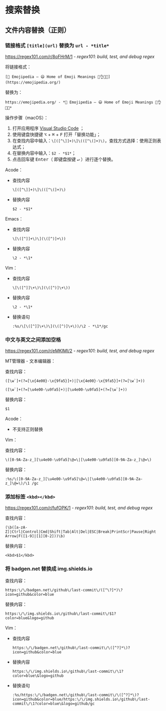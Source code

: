 # 搜索替换

## 文件内容替换（正则）

### 链接格式 `[title](url)` 替换为 `url - *title*`

https://regex101.com/r/8oFHrM/1 - *regex101: build, test, and debug regex*

将链接格式：

`[📙 Emojipedia — 😃 Home of Emoji Meanings 💁👌🎍😍](https://emojipedia.org/)`

替换为：

`https://emojipedia.org/ - *📙 Emojipedia — 😃 Home of Emoji Meanings 💁👌🎍😍*`

操作步骤（macOS）：

1. 打开应用程序 [Visual Studio Code](os/tools/visual-studio-code.md) ；
2. 使用键盘快捷键 <kbd>⌥</kbd> + <kbd>⌘</kbd> + <kbd>F</kbd> 打开「替换功能」；
3. 在查找内容中输入：`\[([^\]]+)\]\(([^\(]+)\)`，查找方式选择：使用正则表达式；
4. 在替换内容中输入：`$2 - *$1*`；
5. 点击回车键 <kbd>Enter</kbd>（ 即键盘按键 <kbd>↵</kbd> ）进行逐个替换。

Acode：

- 查找内容

    ```regex
    \[([^\]]+)\]\(([^\(]+)\)
    ```

- 替换内容

    ```regex
    $2 - *$1*
    ```

Emacs：

- 查找内容

    ```regex
    \[\([^]]+\)\](\([^)]+\))
    ```

- 替换内容

    ```regex
    \2 - *\1*
    ```

Vim：

- 查找内容

    ```regex
    \[\([^]]\+\)\](\([^)]\+\))
    ```

- 替换内容

    ```regex
    \2 - *\1*
    ```

- 替换语句

    ```regex
    :%s/\[\([^]]\+\)\](\([^)]\+\))/\2 - *\1*/gc
    ```

### 中文与英文之间添加空格

https://regex101.com/r/eMKIMI/2 - *regex101: build, test, and debug regex*

MT管理器 - 文本编辑器：

查找内容：

```regex
([\w`]+(?=[\x{4e00}-\x{9fa5}]+)|[\x{4e00}-\x{9fa5}]+(?=[\w`]+))
```

```regex
([\w`]+(?=[\u4e00-\u9fa5]+)|[\u4e00-\u9fa5]+(?=[\w`]+))
```

替换内容：

```regex
$1 
```

Acode：

- 不支持正则替换

Vim：

查找内容：

```regex
\([0-9A-Za-z_][\u4e00-\u9fa5]\@=\|[\u4e00-\u9fa5][0-9A-Za-z_]\@=\)
```

替换内容：

```vim
:%s/\([0-9A-Za-z_][\u4e00-\u9fa5]\@=\|[\u4e00-\u9fa5][0-9A-Za-z_]\@=\)/\1 /gc
```

### 添加标签 `<kbd></kbd>`

https://regex101.com/r/fufOPK/1 - *regex101: build, test, and debug regex*

查找内容：

```regex
(\b([a-zA-Z]|Ctrl|Control|Cmd|Shift|Tab|Alt|Del|ESC|Break|PrintScr|Pause|Right Arrow|F([1-9]|[1][0-2]))\b)
```

替换内容：

```regex
<kbd>$1</kbd>
```

### 将 badgen.net 替换成 img.shields.io

查找内容：

```regex
https:\/\/badgen.net\/github\/last-commit\/([^\?]*)\?icon=github&color=blue
```

替换内容：

```regex
https:\/\/img.shields.io\/github\/last-commit\/$1?color=blue&logo=github
```

Vim：

- 查找内容

    ```regex
    https:\/\/badgen.net\/github\/last-commit\/\([^?]*\)?icon=github&color=blue
    ```

- 替换内容

    ```regex
    https:\/\/img.shields.io\/github\/last-commit\/\1?color=blue\&logo=github
    ```

- 替换语句

    ```regex
    :%s/https:\/\/badgen.net\/github\/last-commit\/\([^?]*\)?icon=github&color=blue/https:\/\/img.shields.io\/github\/last-commit\/\1?color=blue\&logo=github/gc
    ```
